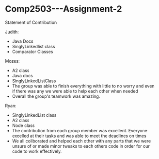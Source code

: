# Comp2503---Assignment-2

Statement of Contribution

Judith:
- Java Docs
- SinglyLinkedlist class
- Comparator Classes

Mozes:
- A2 class
- Java docs
- SinglyLinkedListClass
- The group was able to finish everything with little to no worry and even if there was any we were able to help each other when needed
- Overall the group's teamwork was amazing.

Ryan:
- SinglyLinkedList class
- A2 class
- Node class
- The contribution from each group member was excellent. Everyone excelled at their tasks and was able to meet the deadlines on times
- We all collborated and helped each other with any parts that we were unsure of or made minor tweaks to each others code in order for our code to work effectively.
